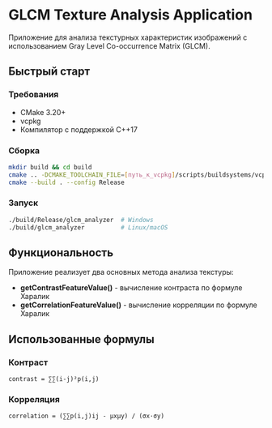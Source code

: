 # GLCM Texture Analysis Application

Приложение для анализа текстурных характеристик изображений с использованием Gray Level Co-occurrence Matrix (GLCM).

## Быстрый старт

### Требования
- CMake 3.20+
- vcpkg
- Компилятор с поддержкой C++17

### Сборка
```bash
mkdir build && cd build
cmake .. -DCMAKE_TOOLCHAIN_FILE=[путь_к_vcpkg]/scripts/buildsystems/vcpkg.cmake
cmake --build . --config Release
```

### Запуск
```bash
./build/Release/glcm_analyzer  # Windows
./build/glcm_analyzer          # Linux/macOS
```

## Функциональность

Приложение реализует два основных метода анализа текстуры:
- **getContrastFeatureValue()** - вычисление контраста по формуле Харалик
- **getCorrelationFeatureValue()** - вычисление корреляции по формуле Харалик

## Использованные формулы

### Контраст
```
contrast = ∑∑(i-j)²p(i,j)
```

### Корреляция  
```
correlation = (∑∑p(i,j)ij - μxμy) / (σx·σy)
```


